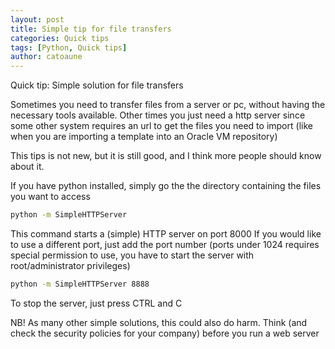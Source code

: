 ```yaml
---
layout: post
title: Simple tip for file transfers
categories: Quick tips
tags: [Python, Quick tips]
author: catoaune
---
```

Quick tip: Simple solution for file transfers

Sometimes you need to transfer files from a server or pc, without having the necessary tools available. Other times you just need a http server since some other system requires an url to get the files you need to import (like when you are importing a template into an Oracle VM repository)

This tips is not new, but it is still good, and I think more people should know about it.

If you have python installed, simply go the the directory containing the files you want to access

```bash
python -m SimpleHTTPServer
```
This command starts a (simple) HTTP server on port 8000
If you would like to use a different port, just add the port number (ports under 1024 requires special permission to use, you have to start the server with root/administrator privileges)

```bash
python -m SimpleHTTPServer 8888
```

To stop the server, just press CTRL and C

NB! As many other simple solutions, this could also do harm. Think (and check the security policies for your company) before you run a web server
